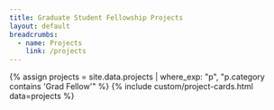 ```yaml
---
title: Graduate Student Fellowship Projects
layout: default
breadcrumbs:
  - name: Projects
    link: /projects
---
```

{% assign projects = site.data.projects | where_exp: "p", "p.category contains 'Grad Fellow'" %}
{% include custom/project-cards.html data=projects %}
